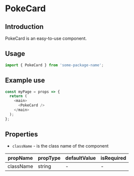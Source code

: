 # PokeCard

<!-- STORY -->

## Introduction

PokeCard is an easy-to-use component.

## Usage

```javascript
import { PokeCard } from 'some-package-name';
```

## Example use

```javascript
const myPage = props => {
  return (
    <main>
      <PokeCard />
    </main>
  );
};
```

## Properties

- `className` - is the class name of the component

| propName  | propType | defaultValue | isRequired |
| --------- | -------- | ------------ | ---------- |
| className | string   | -            | -          |
